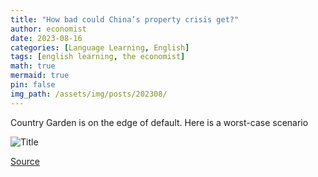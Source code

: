 ```yaml
---
title: "How bad could China’s property crisis get?"
author: economist
date: 2023-08-16
categories: [Language Learning, English]
tags: [english learning, the economist]
math: true
mermaid: true
pin: false
img_path: /assets/img/posts/202308/
---
```


Country Garden is on the edge of default. Here is a worst-case scenario

![Title](20230819_FBP002.avif)



[Source](https://www.economist.com/briefing/2023/08/17/chinas-defeated-youth)